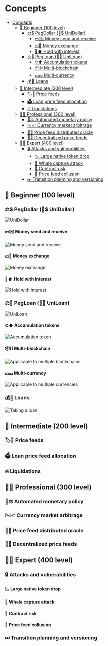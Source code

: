 # Concepts

- [Concepts](#concepts)
  - [🧒 Beginner (100 level)](#-beginner-100-level)
    - [⚖️$ PegDollar (🦄$ UniDollar)](#️-pegdollar--unidollar)
      - [💵✉️ Money send and receive](#️-money-send-and-receive)
      - [💵🔁 Money exchange](#-money-exchange)
      - [👛⬆️ Hold with interest](#️-hold-with-interest)
    - [⚖️🏦 PegLoan (🦄🏦 UniLoan)](#️-pegloan--uniloan)
      - [⏱⬆️ Accumulation tokens](#️-accumulation-tokens)
      - [📦⛓ Multi-blockchain](#-multi-blockchain)
      - [💵💶 Multi-currency](#-multi-currency)
    - [💰🏦 Loans](#-loans)
  - [🧑 Intermediate (200 level)](#-intermediate-200-level)
    - [🏷💬 Price feeds](#-price-feeds)
    - [🗳 Loan price feed allocation](#-loan-price-feed-allocation)
    - [🔥 Liquidations](#-liquidations)
  - [🧑‍💼 Professional (300 level)](#-professional-300-level)
    - [🤖⚖️ Automated monetary policy](#️-automated-monetary-policy)
    - [📉📈 Currency market arbitrage](#-currency-market-arbitrage)
    - [👥💬 Price feed distributed oracle](#-price-feed-distributed-oracle)
    - [🤖💬 Decentralized price feeds](#-decentralized-price-feeds)
  - [🧑‍🏫 Expert (400 level)](#-expert-400-level)
    - [🔒 Attacks and vulnerabilities](#-attacks-and-vulnerabilities)
      - [📉 Large native token drop](#-large-native-token-drop)
      - [🐳 Whale capture attack](#-whale-capture-attack)
      - [🐞 Contract risk](#-contract-risk)
      - [👥 Price feed collusion](#-price-feed-collusion)
    - [⏭ Transition planning and versioning](#-transition-planning-and-versioning)

## 🧒 Beginner (100 level)

### ⚖️$ PegDollar (🦄$ UniDollar)

![UniDollar][unidollar]

[unidollar]: concepts/unidollar@300h.png

#### 💵✉️ Money send and receive

![Money send and receive][money-send-receive]

[money-send-receive]: concepts/money-send-receive@300h.png

#### 💵🔁 Money exchange

![Money exchange][money-exchange]

[money-exchange]: concepts/money-exchange@300h.png

#### 👛⬆️ Hold with interest

![Hold with interest][hold-with-interest]

[hold-with-interest]: concepts/hold-with-interest@300h.png

### ⚖️🏦 PegLoan (🦄🏦 UniLoan)

![UniLoan][uniloan]

[uniloan]: concepts/uniloan@400h.png

#### ⏱⬆️ Accumulation tokens

![Accumulation token][accumulation-token]

[accumulation-token]: concepts/accumulation-token@300h.png

#### 📦⛓ Multi-blockchain

![Applicable to multiple blockchains][multi-blockchain]

[multi-blockchain]: concepts/multi-blockchain@300h.png

#### 💵💶 Multi-currency

![Applicable to multiple currencies][multi-currency]

[multi-currency]: concepts/multi-currency@300h.png

### 💰🏦 Loans

![Taking a loan][taking-loans]

[taking-loans]: concepts/taking-loans@400h.png

## 🧑 Intermediate (200 level)

### 🏷💬 Price feeds

### 🗳 Loan price feed allocation

### 🔥 Liquidations

## 🧑‍💼 Professional (300 level)

### 🤖⚖️ Automated monetary policy

### 📉📈 Currency market arbitrage

### 👥💬 Price feed distributed oracle

### 🤖💬 Decentralized price feeds

## 🧑‍🏫 Expert (400 level)

### 🔒 Attacks and vulnerabilities

#### 📉 Large native token drop

#### 🐳 Whale capture attack

#### 🐞 Contract risk

#### 👥 Price feed collusion

### ⏭ Transition planning and versioning
